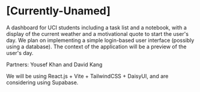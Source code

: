 # [Currently-Unamed]

A dashboard for UCI students including a task list and a notebook, with a display of the current weather and a motivational quote to start the user's day. We plan on implementing a simple login-based user interface (possibly using a database). The context of the application will be a preview of the user's day.

Partners: Yousef Khan and David Kang

We will be using React.js + Vite + TailwindCSS + DaisyUI, and are considering using Supabase. 

